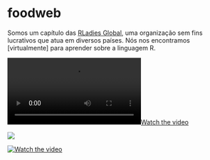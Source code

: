 # foodweb

Somos um capítulo das [RLadies Global](https://rladies.org/), uma organização sem fins lucrativos que atua em diversos países. Nós nos encontramos [virtualmente] para aprender sobre a linguagem R.

[![Watch the video](https://github.com/fblpalmeira/foodweb/blob/main/jaguar_foodweb_gif.mp4)](https://github.com/fblpalmeira/foodweb/edit/main/README.md)

<img src="jaguar_foodweb.gif">

[![Watch the video](https://i.imgur.com/vKb2F1B.png)](https://youtu.be/vt5fpE0bzSY)
